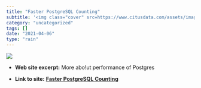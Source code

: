 ```yaml
---
title: "Faster PostgreSQL Counting"
subtitle: '<img class="cover" src=https://www.citusdata.com/assets/images/twitter/vintage-calculator-1200x630.j...'
category: "uncategorized"
tags: []
date: "2021-04-06"
type: "rain"
---
```

<img class="cover" src=https://www.citusdata.com/assets/images/twitter/vintage-calculator-1200x630.jpg>



* **Web site excerpt:** More abo!ut performance of Postgres

* **Link to site:** **[Faster PostgreSQL Counting](https://www.citusdata.com/blog/2016/10/12/count-performance)**
